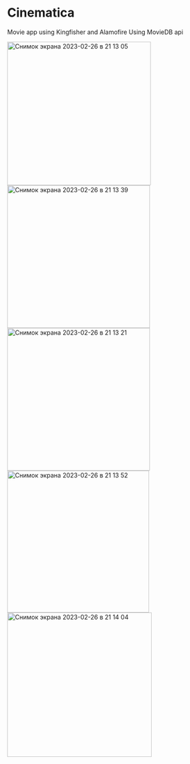 # Cinematica
Movie app using Kingfisher and Alamofire
Using MovieDB api

<img width="331" alt="Снимок экрана 2023-02-26 в 21 13 05" src="https://user-images.githubusercontent.com/121435424/221419312-657528e7-8191-4815-9b7c-cacb57b2e124.png"><img width="329" alt="Снимок экрана 2023-02-26 в 21 13 39" src="https://user-images.githubusercontent.com/121435424/221419321-5a050768-1ab8-4c2b-ab83-ef73841c5f55.png">
<img width="329" alt="Снимок экрана 2023-02-26 в 21 13 21" src="https://user-images.githubusercontent.com/121435424/221419326-3aab3e99-1ede-4d48-b8bc-a3e430606fe0.png">
<img width="327" alt="Снимок экрана 2023-02-26 в 21 13 52" src="https://user-images.githubusercontent.com/121435424/221419333-3c33f3ef-e66c-4d98-abf8-daf94e2aa0c1.png">
<img width="333" alt="Снимок экрана 2023-02-26 в 21 14 04" src="https://user-images.githubusercontent.com/121435424/221419335-b8ee8a6f-5ec3-41d7-b08c-6b59e45f2bf3.png">
